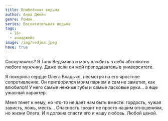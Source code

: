 ```yaml
---
title: Влюблённая ведьма
author: Анна Джейн
genre: Роман
series: Восхитительная ведьма
tags:
  - 16+
  - аннаджейн
image: /img/vedjma.jpeg
have: true
---
```

Соскучились? Я Таня Ведьмина и могу влюбить в себя абсолютно любого мужчину. Даже если он мой преподаватель в университете.

Я покорила сердце Олега Владыко, несмотря на его яростное сопротивление. Он притворился моим парнем и сам не заметил, как влюбился! У него самые нежные губы и самые ласковые руки... а еще ужасный характер.

Меня тянет к нему, но что-то не дает нам быть вместе: гордость, чужая зависть, ложь, месть... Опасность грозит не просто нашим отношениям, но жизни Олега. И я должна спасти его и нашу любовь. Любой ценой.